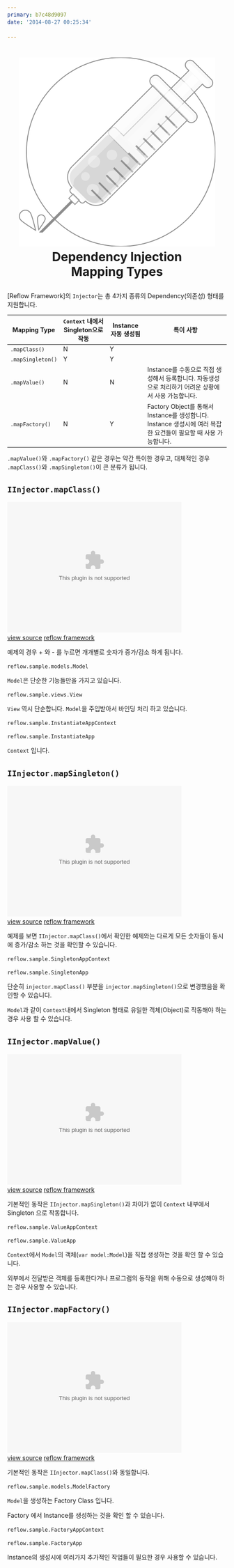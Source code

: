 ```yaml
---
primary: b7c48d9097
date: '2014-08-27 00:25:34'

---
```


<h1>
	<p align="center">
		<img src="images/injector.mono.svg"/>
		<br/>
		Dependency Injection<br/>Mapping Types
	</p>
</h1>

[Reflow Framework]의 `Injector`는 총 4가지 종류의 Dependency(의존성) 형태를 지원합니다.

|Mapping Type		|`Context` 내에서 Singleton으로 작동|Instance 자동 생성됨|특이 사항|
|---				|---|---|---|
|`.mapClass()`		|N	|Y	| |
|`.mapSingleton()`	|Y	|Y	| |
|`.mapValue()`		|N	|N	|Instance를 수동으로 직접 생성해서 등록합니다. 자동생성으로 처리하기 어려운 상황에서 사용 가능합니다.|
|`.mapFactory()`	|N	|Y	|Factory Object를 통해서 Instance를 생성합니다. Instance 생성시에 여러 복잡한 요건들이 필요할 때 사용 가능합니다.|

`.mapValue()`와 `.mapFactory()` 같은 경우는 약간 특이한 경우고, 대체적인 경우 `.mapClass()`와 `.mapSingleton()`이 큰 분류가 됩니다.

## `IInjector.mapClass()`

<div class="center">
	<embed src="swfs/dependency-injection.mapping-types.instantiate.swf" width="400" height="300"/>
	<div>
		<a href="http://github.com/iamssen/reflow.sample.dependency-inection.mapping-types" target="_blank"
		   class="btn btn-default btn-xs"><i class="fa fa-code"></i> view source</a>
		<a href="http://github.com/iamssen/reflow" target="_blank" class="btn btn-default btn-xs"><i
				class="fa fa-code-fork"></i> reflow framework</a>
	</div>
</div>

예제의 경우 + 와 - 를 누르면 개개별로 숫자가 증가/감소 하게 됩니다.

`reflow.sample.models.Model`

<script src="http://gist-it.appspot.com/github/iamssen/reflow.sample.dependency-injection.mapping-types/blob/gh-pages/src/reflow/sample/models/Model.as"></script>

`Model`은 단순한 기능들만을 가지고 있습니다.

`reflow.sample.views.View`

<script src="http://gist-it.appspot.com/github/iamssen/reflow.sample.dependency-injection.mapping-types/blob/gh-pages/src/reflow/sample/views/View.mxml"></script>

`View` 역시 단순합니다. `Model`을 주입받아서 바인딩 처리 하고 있습니다.

`reflow.sample.InstantiateAppContext`

<script src="http://gist-it.appspot.com/github/iamssen/reflow.sample.dependency-injection.mapping-types/blob/gh-pages/src/reflow/sample/InstantiateAppContext.as"></script>

`reflow.sample.InstantiateApp`

<script src="http://gist-it.appspot.com/github/iamssen/reflow.sample.dependency-injection.mapping-types/blob/gh-pages/src/reflow/sample/InstantiateApp.mxml"></script>

`Context` 입니다.

## `IInjector.mapSingleton()`

<div class="center">
	<embed src="swfs/dependency-injection.mapping-types.singleton.swf" width="400" height="300"/>
	<div>
		<a href="http://github.com/iamssen/reflow.sample.dependency-inection.mapping-types" target="_blank"
		   class="btn btn-default btn-xs"><i class="fa fa-code"></i> view source</a>
		<a href="http://github.com/iamssen/reflow" target="_blank" class="btn btn-default btn-xs"><i
				class="fa fa-code-fork"></i> reflow framework</a>
	</div>
</div>

예제를 보면 `IInjector.mapClass()`에서 확인한 예제와는 다르게 모든 숫자들이 동시에 증가/감소 하는 것을 확인할 수 있습니다.

`reflow.sample.SingletonAppContext`

<script src="http://gist-it.appspot.com/github/iamssen/reflow.sample.dependency-injection.mapping-types/blob/gh-pages/src/reflow/sample/SingletonAppContext.as"></script>

`reflow.sample.SingletonApp`

<script src="http://gist-it.appspot.com/github/iamssen/reflow.sample.dependency-injection.mapping-types/blob/gh-pages/src/reflow/sample/SingletonApp.mxml"></script>

단순히 `injector.mapClass()` 부분을 `injector.mapSingleton()`으로 변경했음을 확인할 수 있습니다.

`Model`과 같이 `Context`내에서 Singleton 형태로 유일한 객체(Object)로 작동해야 하는 경우 사용 할 수 있습니다.

## `IInjector.mapValue()`

<div class="center">
	<embed src="swfs/dependency-injection.mapping-types.value.swf" width="400" height="300"/>
	<div>
		<a href="http://github.com/iamssen/reflow.sample.dependency-inection.mapping-types" target="_blank"
		   class="btn btn-default btn-xs"><i class="fa fa-code"></i> view source</a>
		<a href="http://github.com/iamssen/reflow" target="_blank" class="btn btn-default btn-xs"><i
				class="fa fa-code-fork"></i> reflow framework</a>
	</div>
</div>

기본적인 동작은 `IInjector.mapSingleton()`과 차이가 없이 `Context` 내부에서 Singleton 으로 작동합니다.

`reflow.sample.ValueAppContext`

<script src="http://gist-it.appspot.com/github/iamssen/reflow.sample.dependency-injection.mapping-types/blob/gh-pages/src/reflow/sample/ValueAppContext.as"></script>

`reflow.sample.ValueApp`

<script src="http://gist-it.appspot.com/github/iamssen/reflow.sample.dependency-injection.mapping-types/blob/gh-pages/src/reflow/sample/ValueApp.mxml"></script>

`Context`에서 `Model`의 객체(`var model:Model`)을 직접 생성하는 것을 확인 할 수 있습니다.

외부에서 전달받은 객체를 등록한다거나 프로그램의 동작을 위해 수동으로 생성해야 하는 경우 사용할 수 있습니다.

## `IInjector.mapFactory()`

<div class="center">
	<embed src="swfs/dependency-injection.mapping-types.factory.swf" width="400" height="300"/>
	<div>
		<a href="http://github.com/iamssen/reflow.sample.dependency-inection.mapping-types" target="_blank"
		   class="btn btn-default btn-xs"><i class="fa fa-code"></i> view source</a>
		<a href="http://github.com/iamssen/reflow" target="_blank" class="btn btn-default btn-xs"><i
				class="fa fa-code-fork"></i> reflow framework</a>
	</div>
</div>

기본적인 동작은 `IInjector.mapClass()`와 동일합니다.

`reflow.sample.models.ModelFactory`

<script src="http://gist-it.appspot.com/github/iamssen/reflow.sample.dependency-injection.mapping-types/blob/gh-pages/src/reflow/sample/models/ModelFactory.as"></script>

`Model`을 생성하는 Factory Class 입니다.

Factory 에서 Instance를 생성하는 것을 확인 할 수 있습니다.

`reflow.sample.FactoryAppContext`

<script src="http://gist-it.appspot.com/github/iamssen/reflow.sample.dependency-injection.mapping-types/blob/gh-pages/src/reflow/sample/FactoryAppContext.as"></script>

`reflow.sample.FactoryApp`

<script src="http://gist-it.appspot.com/github/iamssen/reflow.sample.dependency-injection.mapping-types/blob/gh-pages/src/reflow/sample/FactoryApp.mxml"></script>

Instance의 생성시에 여러가지 추가적인 작업들이 필요한 경우 사용할 수 있습니다.